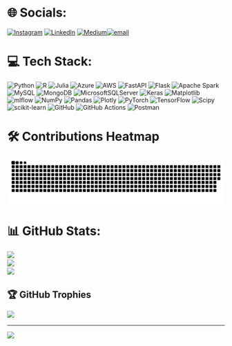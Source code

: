 
# 🌐 Socials:
[![Instagram](https://img.shields.io/badge/Instagram-%23E4405F.svg?logo=Instagram&logoColor=white)](https://instagram.com/mohiteprathamesh77) [![LinkedIn](https://img.shields.io/badge/LinkedIn-%230077B5.svg?logo=linkedin&logoColor=white)](https://linkedin.com/in/prathameshmohite96) [![Medium](https://img.shields.io/badge/Medium-12100E?logo=medium&logoColor=white)](https://medium.com/@prathamesh-mohite96)[![email](https://img.shields.io/badge/Email-D14836?logo=gmail&logoColor=white)](mailto:prathamesh.mohite96@gmail.com) 

# 💻 Tech Stack:
![Python](https://img.shields.io/badge/python-3670A0?style=for-the-badge&logo=python&logoColor=ffdd54) ![R](https://img.shields.io/badge/r-%23276DC3.svg?style=for-the-badge&logo=r&logoColor=white) ![Julia](https://img.shields.io/badge/-Julia-9558B2?style=for-the-badge&logo=julia&logoColor=white) ![Azure](https://img.shields.io/badge/azure-%230072C6.svg?style=for-the-badge&logo=microsoftazure&logoColor=white) ![AWS](https://img.shields.io/badge/AWS-%23FF9900.svg?style=for-the-badge&logo=amazon-aws&logoColor=white) ![FastAPI](https://img.shields.io/badge/FastAPI-005571?style=for-the-badge&logo=fastapi) ![Flask](https://img.shields.io/badge/flask-%23000.svg?style=for-the-badge&logo=flask&logoColor=white) ![Apache Spark](https://img.shields.io/badge/Apache%20Spark-FDEE21?style=for-the-badge&logo=apachespark&logoColor=black) ![MySQL](https://img.shields.io/badge/mysql-4479A1.svg?style=for-the-badge&logo=mysql&logoColor=white) ![MongoDB](https://img.shields.io/badge/MongoDB-%234ea94b.svg?style=for-the-badge&logo=mongodb&logoColor=white) ![MicrosoftSQLServer](https://img.shields.io/badge/Microsoft%20SQL%20Server-CC2927?style=for-the-badge&logo=microsoft%20sql%20server&logoColor=white) ![Keras](https://img.shields.io/badge/Keras-%23D00000.svg?style=for-the-badge&logo=Keras&logoColor=white) ![Matplotlib](https://img.shields.io/badge/Matplotlib-%23ffffff.svg?style=for-the-badge&logo=Matplotlib&logoColor=black) ![mlflow](https://img.shields.io/badge/mlflow-%23d9ead3.svg?style=for-the-badge&logo=numpy&logoColor=blue) ![NumPy](https://img.shields.io/badge/numpy-%23013243.svg?style=for-the-badge&logo=numpy&logoColor=white) ![Pandas](https://img.shields.io/badge/pandas-%23150458.svg?style=for-the-badge&logo=pandas&logoColor=white) ![Plotly](https://img.shields.io/badge/Plotly-%233F4F75.svg?style=for-the-badge&logo=plotly&logoColor=white) ![PyTorch](https://img.shields.io/badge/PyTorch-%23EE4C2C.svg?style=for-the-badge&logo=PyTorch&logoColor=white) ![TensorFlow](https://img.shields.io/badge/TensorFlow-%23FF6F00.svg?style=for-the-badge&logo=TensorFlow&logoColor=white) ![Scipy](https://img.shields.io/badge/SciPy-%230C55A5.svg?style=for-the-badge&logo=scipy&logoColor=%white) ![scikit-learn](https://img.shields.io/badge/scikit--learn-%23F7931E.svg?style=for-the-badge&logo=scikit-learn&logoColor=white) ![GitHub](https://img.shields.io/badge/github-%23121011.svg?style=for-the-badge&logo=github&logoColor=white) ![GitHub Actions](https://img.shields.io/badge/github%20actions-%232671E5.svg?style=for-the-badge&logo=githubactions&logoColor=white) ![Postman](https://img.shields.io/badge/Postman-FF6C37?style=for-the-badge&logo=postman&logoColor=white)

# 🛠️ Contributions Heatmap
<picture>
  <source media="(prefers-color-scheme: dark)" srcset="https://raw.githubusercontent.com/mohiteprathamesh1996/mohiteprathamesh1996/output/github-snake-dark.svg" />
  <source media="(prefers-color-scheme: light)" srcset="https://raw.githubusercontent.com/mohiteprathamesh1996/mohiteprathamesh1996/output/github-snake.svg" />
  <img alt="github-snake" src="https://raw.githubusercontent.com/mohiteprathamesh1996/mohiteprathamesh1996/output/github-snake.svg" />
</picture>

# 📊 GitHub Stats:
![](https://github-readme-stats.vercel.app/api?username=mohiteprathamesh1996&theme=radical&hide_border=false&include_all_commits=false&count_private=false)<br/>
![](https://nirzak-streak-stats.vercel.app/?user=mohiteprathamesh1996&theme=radical&hide_border=false)<br/>
![](https://github-readme-stats.vercel.app/api/top-langs/?username=mohiteprathamesh1996&theme=radical&hide_border=false&include_all_commits=false&count_private=false&layout=compact)

## 🏆 GitHub Trophies
![](https://github-profile-trophy.vercel.app/?username=mohiteprathamesh1996&theme=radical&no-frame=false&no-bg=false&margin-w=4)

---
[![](https://visitcount.itsvg.in/api?id=mohiteprathamesh1996&icon=0&color=0)](https://visitcount.itsvg.in)

<!-- Proudly created with GPRM ( https://gprm.itsvg.in ) -->
